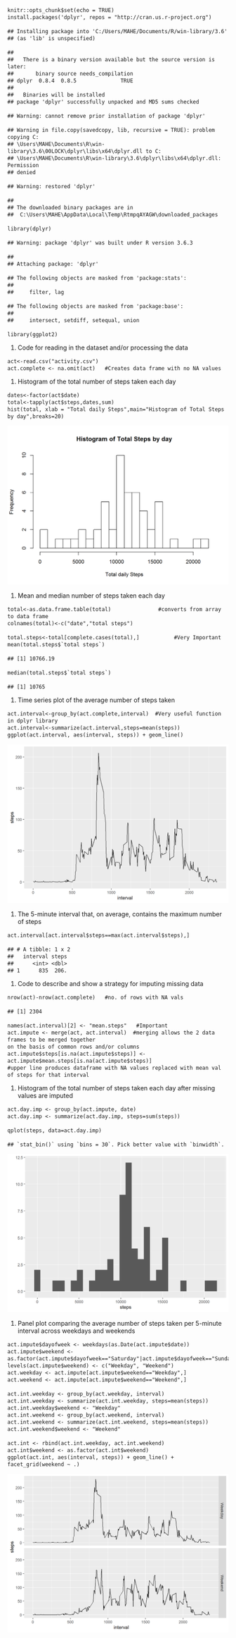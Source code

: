     knitr::opts_chunk$set(echo = TRUE)
    install.packages('dplyr', repos = "http://cran.us.r-project.org")

    ## Installing package into 'C:/Users/MAHE/Documents/R/win-library/3.6'
    ## (as 'lib' is unspecified)

    ## 
    ##   There is a binary version available but the source version is later:
    ##       binary source needs_compilation
    ## dplyr  0.8.4  0.8.5              TRUE
    ## 
    ##   Binaries will be installed
    ## package 'dplyr' successfully unpacked and MD5 sums checked

    ## Warning: cannot remove prior installation of package 'dplyr'

    ## Warning in file.copy(savedcopy, lib, recursive = TRUE): problem copying C:
    ## \Users\MAHE\Documents\R\win-library\3.6\00LOCK\dplyr\libs\x64\dplyr.dll to C:
    ## \Users\MAHE\Documents\R\win-library\3.6\dplyr\libs\x64\dplyr.dll: Permission
    ## denied

    ## Warning: restored 'dplyr'

    ## 
    ## The downloaded binary packages are in
    ##  C:\Users\MAHE\AppData\Local\Temp\RtmpqAYAGW\downloaded_packages

    library(dplyr)

    ## Warning: package 'dplyr' was built under R version 3.6.3

    ## 
    ## Attaching package: 'dplyr'

    ## The following objects are masked from 'package:stats':
    ## 
    ##     filter, lag

    ## The following objects are masked from 'package:base':
    ## 
    ##     intersect, setdiff, setequal, union

    library(ggplot2)

1.  Code for reading in the dataset and/or processing the data

<!-- -->

    act<-read.csv("activity.csv")
    act.complete <- na.omit(act)   #Creates data frame with no NA values 

1.  Histogram of the total number of steps taken each day

<!-- -->

    dates<-factor(act$date)
    total<-tapply(act$steps,dates,sum)
    hist(total, xlab = "Total daily Steps",main="Histogram of Total Steps by day",breaks=20)

![](https://github.com/amalj99/Assignments-in-R/blob/master/Images/Histogram%20of%20total%20number%20of%20steps%20walked.png)

1.  Mean and median number of steps taken each day

<!-- -->

    total<-as.data.frame.table(total)               #converts from array to data frame
    colnames(total)<-c("date","total steps")

    total.steps<-total[complete.cases(total),]           #Very Important
    mean(total.steps$`total steps`)

    ## [1] 10766.19

    median(total.steps$`total steps`)

    ## [1] 10765

1.  Time series plot of the average number of steps taken

<!-- -->

    act.interval<-group_by(act.complete,interval)  #Very useful function in dplyr library
    act.interval<-summarize(act.interval,steps=mean(steps))
    ggplot(act.interval, aes(interval, steps)) + geom_line()

![](https://github.com/amalj99/Assignments-in-R/blob/master/Images/Time%20series%20plot%20of%20the%20average%20number%20of%20steps%20taken.png)

1.  The 5-minute interval that, on average, contains the maximum number
    of steps

<!-- -->

    act.interval[act.interval$steps==max(act.interval$steps),]

    ## # A tibble: 1 x 2
    ##   interval steps
    ##      <int> <dbl>
    ## 1      835  206.

1.  Code to describe and show a strategy for imputing missing data

<!-- -->

    nrow(act)-nrow(act.complete)   #no. of rows with NA vals

    ## [1] 2304

    names(act.interval)[2] <- "mean.steps"   #Important
    act.impute <- merge(act, act.interval)  #merging allows the 2 data frames to be merged together                                           on the basis of common rows and/or columns
    act.impute$steps[is.na(act.impute$steps)] <- act.impute$mean.steps[is.na(act.impute$steps)]  
    #upper line produces dataframe with NA values replaced with mean val of steps for that interval

1.  Histogram of the total number of steps taken each day after missing
    values are imputed

<!-- -->

    act.day.imp <- group_by(act.impute, date)
    act.day.imp <- summarize(act.day.imp, steps=sum(steps))

    qplot(steps, data=act.day.imp)

    ## `stat_bin()` using `bins = 30`. Pick better value with `binwidth`.

![](https://github.com/amalj99/Assignments-in-R/blob/master/Images/Histogram%20of%20the%20total%20number%20of%20steps%20taken%20each%20day%20after%20missing%20values%20are%20imputed%20-%20Copy.png)

1.  Panel plot comparing the average number of steps taken per 5-minute
    interval across weekdays and weekends

<!-- -->

    act.impute$dayofweek <- weekdays(as.Date(act.impute$date))
    act.impute$weekend <-as.factor(act.impute$dayofweek=="Saturday"|act.impute$dayofweek=="Sunday")
    levels(act.impute$weekend) <- c("Weekday", "Weekend")
    act.weekday <- act.impute[act.impute$weekend=="Weekday",]
    act.weekend <- act.impute[act.impute$weekend=="Weekend",]

    act.int.weekday <- group_by(act.weekday, interval)
    act.int.weekday <- summarize(act.int.weekday, steps=mean(steps))
    act.int.weekday$weekend <- "Weekday"
    act.int.weekend <- group_by(act.weekend, interval)
    act.int.weekend <- summarize(act.int.weekend, steps=mean(steps))
    act.int.weekend$weekend <- "Weekend"

    act.int <- rbind(act.int.weekday, act.int.weekend)
    act.int$weekend <- as.factor(act.int$weekend)
    ggplot(act.int, aes(interval, steps)) + geom_line() + facet_grid(weekend ~ .)

![](https://github.com/amalj99/Assignments-in-R/blob/master/Images/Panel%20plot%20comparing%20the%20average%20number%20of%20steps%20taken%20per%205-minute%20interval%20across%20weekdays%20and%20weekends%20-%20Copy.png)
